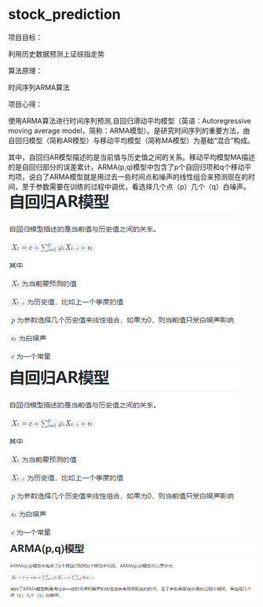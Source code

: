 # stock_prediction

项目目标：

利用历史数据预测上证综指走势

算法原理：

时间序列ARMA算法

项目心得：

使用ARMA算法进行时间序列预测,自回归滑动平均模型（英语：Autoregressive moving average model，简称：ARMA模型）。是研究时间序列的重要方法，由自回归模型（简称AR模型）与移动平均模型（简称MA模型）为基础“混合”构成。

其中，自回归AR模型描述的是当前值与历史值之间的关系。移动平均模型MA描述的是自回归部分的误差累计。ARMA(p,q)模型中包含了p个自回归项和q个移动平均项，说白了ARMA模型就是用过去一些时间点和噪声的线性组合来预测现在的时间，至于参数需要在训练的过程中调优，看选择几个点（p）几个（q）白噪声。
![AR模型](https://github.com/funfunhello2012/stock_prediction/blob/master/%E8%87%AA%E5%9B%9E%E5%BD%92AR%E6%A8%A1%E5%9E%8B.png)
![MA模型](https://github.com/funfunhello2012/stock_prediction/blob/master/%E8%87%AA%E5%9B%9E%E5%BD%92AR%E6%A8%A1%E5%9E%8B.png)
![ARMA模型](https://github.com/funfunhello2012/stock_prediction/blob/master/ARMA%E6%A8%A1%E5%9E%8B.png)
